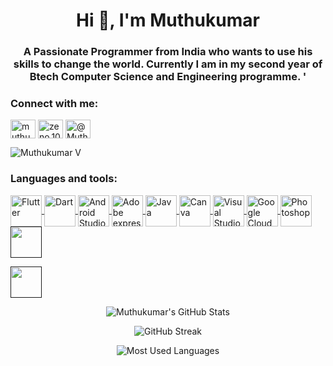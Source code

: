 <h1 align="center">Hi 👋, I'm Muthukumar</h1>
<h3 align="center"> A Passionate Programmer from India who wants to use his skills to change the world. Currently I am in my second year of  Btech Computer Science and Engineering programme. ' </h3>

<h3 align="left">Connect with me:</h3>
<p align="left">
<a href=" www.linkedin.com/in/muthukumar-v-143418247" target="blank"><img align="center" src="https://raw.githubusercontent.com/rahuldkjain/github-profile-readme-generator/master/src/images/icons/Social/linked-in-alt.svg" alt="muthukumar-v-143418247" height="30" width="40" /></a>
<a href="https://instagram.com/zeno.100" target="blank"><img align="center" src="https://raw.githubusercontent.com/rahuldkjain/github-profile-readme-generator/master/src/images/icons/Social/instagram.svg" alt="zeno.100" height="30" width="40" /></a>
<a href="https://twitter.com/MuthuV001" target="blank"><img align="center" src="https://www.freepnglogos.com/x-logo-png-twitter-0.jpg" alt="@MuthuV001
" height="30" width="40" /></a>

  
<p align="left"> <img src="https://komarev.com/ghpvc/?username=muthu004&label=Profile views&color=0e75b6&style=flat" alt="Muthukumar V" /> </p>
</p>


<h3 align="left">Languages and tools:</h3>
<p align="left"> <a href="https://flutter.dev/" target="blank" > <img align="center" src="https://cdn.jsdelivr.net/gh/devicons/devicon/icons/flutter/flutter-original.svg" alt="Flutter" width="50" height="50"/> </a>
<a href="https://dart.dev/" target="blank" > <img align="center" src="https://cdn.jsdelivr.net/gh/devicons/devicon/icons/dart/dart-original.svg" alt="Dart" width="50" height="50"/> </a>
<a href="https://developer.android.com/studio" target="blank" > <img align="center" src="https://2.bp.blogspot.com/-tzm1twY_ENM/XlCRuI0ZkRI/AAAAAAAAOso/BmNOUANXWxwc5vwslNw3WpjrDlgs9PuwQCLcBGAsYHQ/s1600/pasted%2Bimage%2B0.png" alt="Android Studio" width="50" height="50"/> </a>  
<a href="https://www.adobe.com/express/" target="blank"> <img align="center"src="https://store-images.s-microsoft.com/image/apps.48249.14075264175091512.e6069598-be57-4d96-bc28-bbca35469576.15acb55f-0e71-4ece-a5ac-d02eeefef83f" alt="Adobe express" width="50" height="50"/> </a>
<a href="https://www.oracle.com/in/java/" target="blank"> <img align="center"src="https://cdn.jsdelivr.net/gh/devicons/devicon/icons/java/java-original.svg" alt="Java" width="50" height="50"/> </a>
<a href="https://www.canva.com/" target="blank"> <img align="center"src="https://cdn.jsdelivr.net/gh/devicons/devicon/icons/canva/canva-original.svg" alt="Canva" width="50" height="50"/> </a>
<a href="https://code.visualstudio.com/" target="blank"> <img align="center"src="https://cdn.jsdelivr.net/gh/devicons/devicon/icons/vscode/vscode-original.svg" alt="Visual Studio Code" width="50" height="50"/> </a>
<a href="https://cloud.google.com/" target="blank"> <img align="center"src="https://cdn.jsdelivr.net/gh/devicons/devicon/icons/googlecloud/googlecloud-original.svg" alt="Google Cloud" width="50" height="50"/> </a>
<a href="https://www.adobe.com/in/products/photoshop.html" target="blank"> <img align="center"src="https://cdn.pixabay.com/photo/2015/11/27/10/55/photoshop-1065296_1280.jpg" alt="Photoshop" width="50" height="50"/> </a>
<a href="" target="blank"> <img align="center" src="https://cdn.jsdelivr.net/gh/devicons/devicon/icons/html5/html5-original.svg" alt=""  width="50" height="50" /> </a></p>

<a href="" target="blank"> <img align="center" src="https://cdn.jsdelivr.net/gh/devicons/devicon/icons/javascript/javascript-original.svg" alt=""  width="50" height="50" /> </a></p>

<div class="stats" align="center">

![Muthukumar's GitHub Stats](https://github-readme-stats.vercel.app/api?username=muthu004)

![GitHub Streak](https://streak-stats.demolab.com/?user=muthu004)

![Most Used Languages](https://github-readme-stats.vercel.app/api/top-langs/?username=muthu004&layout=compact&show_icons=true&theme=algolia&border_radius=20)
</div>
